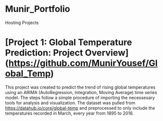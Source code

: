 # Munir_Portfolio
Hosting Projects
# [Project 1: Global Temperature Prediction: Project Overview] (https://github.com/MunirYousef/Global_Temp)
This project was created to predict the trend of rising global temperatures using an ARIMA (AutoRegression, Integration, Moving Average) time series model. 
The steps follow a simple procedure of importing the necessesary tools for analysis and visualization. 
The dataset was pulled from https://datahub.io/core/global-temp and preprocessed to only include the temperatures recorded in March, every year from 1895 to 2016.
